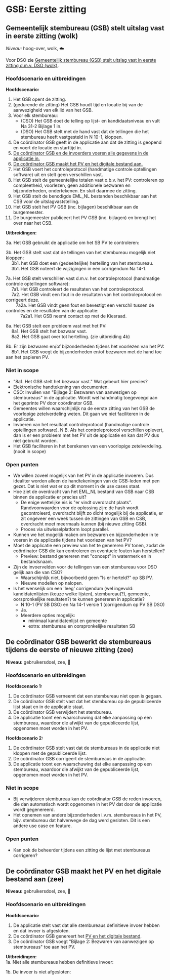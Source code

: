# GSB: Eerste zitting

## Gemeentelijk stembureau (GSB) stelt uitslag vast in eerste zitting (wolk)

_Niveau:_ hoog-over, wolk, ☁️

Voor DSO zie [Gemeentelijk stembureau (GSB) stelt uitslag vast in eerste zitting d.m.v. DSO (wolk)](#gemeentelijk-stembureau-gsb-stelt-uitslag-vast-in-eerste-zitting-dmv-dso-wolk).

### Hoofdscenario en uitbreidingen

__Hoofdscenario:__  
1. Het GSB opent de zitting.
2. (gedurende de zitting) Het GSB houdt tijd en locatie bij van de aanwezigheid van elk lid van het GSB.
3. Voor elk stembureau:
    - (CSO) Het GSB doet de telling op lijst- en kandidaatsniveau en vult Na 31-2 Bijlage 1 in.
    - (DSO) Het GSB stelt met de hand vast dat de tellingen die het stembureau heeft vastgesteld in N 10-1, kloppen.
4. De coördinator GSB geeft in de applicatie aan dat de zitting is geopend en voert de locatie en starttijd in.
5. [De coördinator GSB en de invoerders voeren alle gegevens in de applicatie in.](./gsb-invoer-eerste-zitting.md#de-coördinator-gsb-en-de-invoerders-voeren-alle-gegevens-in-de-applicatie-in-vlieger)
6. [De coördinator GSB maakt het PV en het digitale bestand aan.](#de-coördinator-gsb-maakt-het-pv-en-het-digitale-bestand-aan-zee)
7. Het GSB voert het controleprotocol (handmatige controle optellingen software) uit en stelt geen verschillen vast.
8. Het GSB stelt de gemeentelijke totalen vast o.b.v. het PV: controleren op compleetheid, voorlezen, geen additionele bezwaren en bijzonderheden, ondertekenen. En sluit daarmee de zitting.
9. Het GSB stelt de benodigde EML_NL bestanden beschikbaar aan het CSB voor de uitslagvaststelling.
10. Het GSB stelt het PV GSB (inc. bijlagen) beschikbaar aan de burgemeester.
11. De burgemeester publiceert het PV GSB (inc. bijlagen) en brengt het over naar het CSB.

__Uitbreidingen:__  

3a. Het GSB gebruikt de applicatie om het SB PV te controleren:

3b. Het GSB stelt vast dat de tellingen van het stembureau mogelijk niet kloppen:  
&emsp; 3b1. het GSB doet een (gedeeltelijke) hertelling van het stembureau.  
&emsp; 3b1. Het GSB noteert de wijzigingen in een corrigendum Na 14-1.

7a. Het GSB stelt verschillen vast d.m.v. het controleprotocol (handmatige controle optellingen software):  
&emsp; 7a1. Het GSB controleert de resultaten van het controleprotocol.  
&emsp; 7a2. Het GSB vindt een fout in de resultaten van het controleprotocol en corrigeert deze.  
&emsp;&emsp; 7a2a. Het GSB vindt geen fout en bevestigt een verschil tussen de controles en de resultaten van de applicatie:  
&emsp;&emsp;&emsp; 7a2a1. Het GSB neemt contact op met de Kiesraad.  

8a. Het GSB stelt een probleem vast met het PV:  
&emsp; 8a1. Het GSB stelt het bezwaar vast.  
&emsp; 8a2. Het GSB gaat over tot hertelling. (zie uitbreiding 4b)

8b. Er zijn bezwaren en/of bijzonderheden tijdens het voorlezen van het PV:  
&emsp; 8b1. Het GSB voegt de bijzonderheden en/of bezwaren met de hand toe aan het papieren PV.


### Niet in scope

- "8a1. Het GSB stelt het bezwaar vast." Wat gebeurt hier precies?
- Elektronische handtekening van documenten.
- CSO: Invullen van "Bijlage 2: Bezwaren van aanwezigen op stembureaus" in de applicatie. Wordt wel handmatig toegevoegd aan het geprinte PV door coördinator GSB.
- Gemeentes willen waarschijnlijk na de eerste zitting van het GSB de voorlopige zetelverdeling weten. Dit gaan we niet faciliteren in de applicatie.
- Invoeren van het resultaat controleprotocol (handmatige controle optellingen software). N.B. Als het controleprotocol verschillen oplevert, dan is er een probleem met het PV uit de applicatie en kan dat PV dus niet gebruikt worden.
- Het GSB faciliteren in het berekenen van een voorlopige zetelverdeling. (nooit in scope)


### Open punten

- We willen zoveel mogelijk van het PV in de applicatie invoeren. Dus idealiter worden alleen de handtekeningen van de GSB-leden met pen gezet. Dat is niet wat er op dit moment in de use cases staat.
- Hoe ziet de overdracht van het EML_NL bestand van GSB naar CSB binnen de applicatie er precies uit?
  - De enige wettelijke eis is "er vindt overdracht plaats". Randvoorwaarden voor de oplossing zijn: de hash wordt gecontroleerd, overdracht blijft zo dicht mogelijk bij de applicatie, er zit ongeveer een week tussen de zittingen van GSB en CSB, overdracht moet meermaals kunnen (bij nieuwe zitting GSB).
  - Proces via uitwisselplatform loopt parallel.
- Kunnen we het mogelijk maken om bezwaren en bijzonderheden in te voeren in de applicatie tijdens het voorlezen van het PV?
- Moet de applicatie een preview van het te genereren PV tonen, zodat de coördinator GSB die kan controleren en eventuele fouten kan herstellen?
  - Preview: bestand genereren met "concept" in watermerk en in bestandsnaam.
- Zijn de invoervelden voor de tellingen van een stembureau voor DSO gelijk aan die van CSO?
  - Waarschijnlijk niet, bijvoorbeeld geen "Is er herteld?" op SB PV.
  - Nieuwe modellen op nalopen.
- Is het wenselijk om een 'leeg' corrigendum (wel ingevuld: kandidatenlijsten (keuze welke lijsten), stembureau(?), gemeente, oorspronkelijke resultaten?) te kunnen genereren in applicatie?
  - N 10-1 (PV SB DSO) en Na 14-1 versie 1 (corrigendum op PV SB DSO)
  - Ja.
  - Meerdere opties mogelijk:
    - minimaal kandidatenlijst en gemeente
    - extra: stembureau en oorspronkelijke resultaten SB


## De coördinator GSB bewerkt de stembureaus tijdens de eerste of nieuwe zitting (zee)

__Niveau:__ gebruikersdoel, zee, 🌊

### Hoofdscenario en uitbreidingen

__Hoofdscenario 1:__

1. De coördinator GSB verneemt dat een stembureau niet open is gegaan.
2. De coördinator GSB stelt vast dat het stembureau op de gepubliceerde lijst staat en in de applicatie staat.
3. De coördinator GSB verwijdert het stembureau.
4. De applicatie toont een waarschuwing dat elke aanpassing op een stembureau, waardoor die afwijkt van de gepubliceerde lijst, opgenomen moet worden in het PV.

__Hoofdscenario 2:__

1. De coördinator GSB stelt vast dat de stembureaus in de applicatie niet kloppen met de gepubliceerde lijst.
2. De coördinator GSB corrigeert de stembureaus in de applicatie.
3. De applicatie toont een waarschuwing dat elke aanpassing op een stembureau, waardoor die afwijkt van de gepubliceerde lijst, opgenomen moet worden in het PV.

### Niet in scope

- Bij verwijderen stembureau kan de coördinator GSB de reden invoeren, die dan automatisch wordt opgenomen in het PV dat door de applicatie wordt gegenereerd.
- Het opnemen van andere bijzonderheden i.v.m. stembureaus in het PV, bijv. stembureau dat halverwege de dag werd gesloten. Dit is een andere use case en feature.

### Open punten

- Kan ook de beheerder tijdens een zitting de lijst met stembureaus corrigeren?


## De coördinator GSB maakt het PV en het digitale bestand aan (zee)

__Niveau:__ gebruikersdoel, zee, 🌊

### Hoofdscenario en uitbreidingen

__Hoofdscenario:__  
1. De applicatie stelt vast dat alle stembureaus definitieve invoer hebben en dat invoer is afgesloten.
2. De coördinator GSB genereert het [PV en het digitale bestand](./input-output-bestanden.md#gsb).
3. De coördinator GSB voegt "Bijlage 2: Bezwaren van aanwezigen op stembureaus" toe aan het PV.

__Uitbreidingen:__  
1a. Niet alle stembureaus hebben definitieve invoer:  

1b. De invoer is niet afgesloten:  